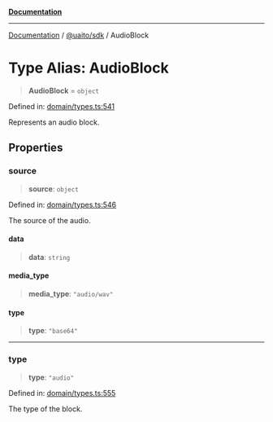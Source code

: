 [**Documentation**](../../../README.md)

***

[Documentation](../../../README.md) / [@uaito/sdk](../README.md) / AudioBlock

# Type Alias: AudioBlock

> **AudioBlock** = `object`

Defined in: [domain/types.ts:541](https://github.com/elribonazo/uaito/blob/2bed7d2eb6bfa6c768bdfa8c5f599b6d51e03cd7/packages/sdk/src/domain/types.ts#L541)

Represents an audio block.

## Properties

### source

> **source**: `object`

Defined in: [domain/types.ts:546](https://github.com/elribonazo/uaito/blob/2bed7d2eb6bfa6c768bdfa8c5f599b6d51e03cd7/packages/sdk/src/domain/types.ts#L546)

The source of the audio.

#### data

> **data**: `string`

#### media\_type

> **media\_type**: `"audio/wav"`

#### type

> **type**: `"base64"`

***

### type

> **type**: `"audio"`

Defined in: [domain/types.ts:555](https://github.com/elribonazo/uaito/blob/2bed7d2eb6bfa6c768bdfa8c5f599b6d51e03cd7/packages/sdk/src/domain/types.ts#L555)

The type of the block.
